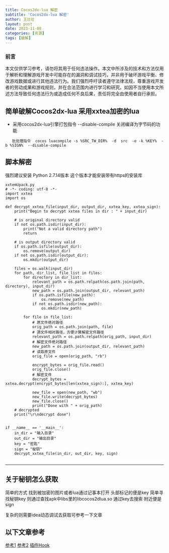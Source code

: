 ```yaml
---
title: Cocos2dx-lua 解密
subtitle: 'Cocos2dx-lua 解密'
author: 王壮壮
layout: post
date: 2023-11-08
categories: [资源]
tags: [破解]
---
```


### 前言
本文仅供学习参考，请勿将其用于任何违法操作。本文中所涉及的技术和方法仅用于解析和理解游戏开发中可能存在的漏洞和调试技巧，并非用于破坏游戏平衡、修改游戏数据或进行其他违法行为。我们强烈呼吁读者遵守法律法规，尊重游戏开发者的劳动成果和游戏规则，并在合法范围内进行学习和研究。如因不当使用本文所述方法导致任何违法行为或造成任何不良后果，责任将完全由使用者自行承担。


## 简单破解Cocos2dx-lua 采用xxtea加密的lua

 * 采用cocos2dx-lua引擎打包指令
   --disable-compile     关闭编译为字节码的功能
   
```   
   批处理指令  cocos luacompile -s %SRC_TW_DIR%  -d  src  -e -k %KEY%  -b %SIGN%  --disable-compile 
``` 
 
##  脚本解密
 
强烈建议安装 Python 2.7.14版本 这个版本才能安装带有https的安装库

``` 
xxtemUpack.py
# -*- coding: utf-8 -*-
import xxtea
import os
 
def decrypt_xxtea_file(input_dir, output_dir, xxtea_key, xxtea_sign):
    print("Begin to decrypt xxtea files in dir : " + input_dir)
 
    # is original directory valid
    if not os.path.isdir(input_dir):
        print("Not a valid directory path")
        return
 
    # is output directory valid
    if os.path.isfile(output_dir):
        os.remove(output_dir)
    if not os.path.isdir(output_dir):
        os.mkdir(output_dir)
 
    files = os.walk(input_dir)
    for path, dir_list, file_list in files:
        for directory in dir_list:
            relevant_path = os.path.relpath(os.path.join(path, directory), input_dir)
            new_path = os.path.join(output_dir, relevant_path)
            if os.path.isfile(new_path):
                os.remove(new_path)
            if not os.path.isdir(new_path):
                os.mkdir(new_path)
 
        for file in file_list:
            # 原文件绝对路径
            orig_path = os.path.join(path, file)
            # 源文件相对路径，方便计算解密文件路径
            relevant_path = os.path.relpath(orig_path, input_dir)
            # 解密文件绝对路径
            new_path = os.path.join(output_dir, relevant_path)
            # 读取原文件
            orig_file = open(orig_path, "rb")
          
            encrypt_bytes = orig_file.read()
            orig_file.close() 
            # 解密文件  
            decrypt_bytes = xxtea.decrypt(encrypt_bytes[len(xxtea_sign):], xxtea_key)
      
            new_file = open(new_path, "wb")
            new_file.write(decrypt_bytes)
            new_file.close()
            print("Done with " + orig_path)
    # decrypted
    print("\r\ndecrypt done")
 
 
if __name__ == '__main__':
    in_dir = "输入目录"
    out_dir = "输出目录"
    key = "密匙"
    sign = "秘钥"
    decrypt_xxtea_file(in_dir, out_dir, key, sign)
	
```

---

 
## 关于秘钥怎么获取
简单的方式 找到被加密的图片或者lua通过记事本打开 头部标记的便是key
简单寻找秘钥key 则通过查找apk中libs里的libcocos2dlua.so  通过key去搜索 附近便是sign

复杂的则需要idea动态调试去获取可参考一下文章

## 以下文章参考
[参考1](https://blog.sxx1314.com/sdk-android/533.html)
[参考2](https://chuanpuyun.com/article/607.html)
[插件Hook](https://chuanpuyun.com/article/606.html)
